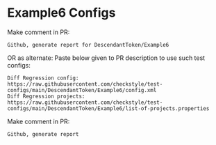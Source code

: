 # Example6 Configs
Make comment in PR:
```
Github, generate report for DescendantToken/Example6
```
OR as alternate:
Paste below given to PR description to use such test configs:
```
Diff Regression config: https://raw.githubusercontent.com/checkstyle/test-configs/main/DescendantToken/Example6/config.xml
Diff Regression projects: https://raw.githubusercontent.com/checkstyle/test-configs/main/DescendantToken/Example6/list-of-projects.properties
```
Make comment in PR:
```
Github, generate report
```
